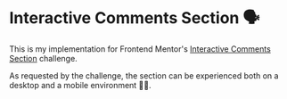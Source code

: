 # Interactive Comments Section 🗣️

This is my implementation for Frontend Mentor's [Interactive Comments Section](https://www.frontendmentor.io/challenges/interactive-comments-section-iG1RugEG9) challenge.

As requested by the challenge, the section can be experienced both on a desktop and a mobile environment 🧑‍💻.
